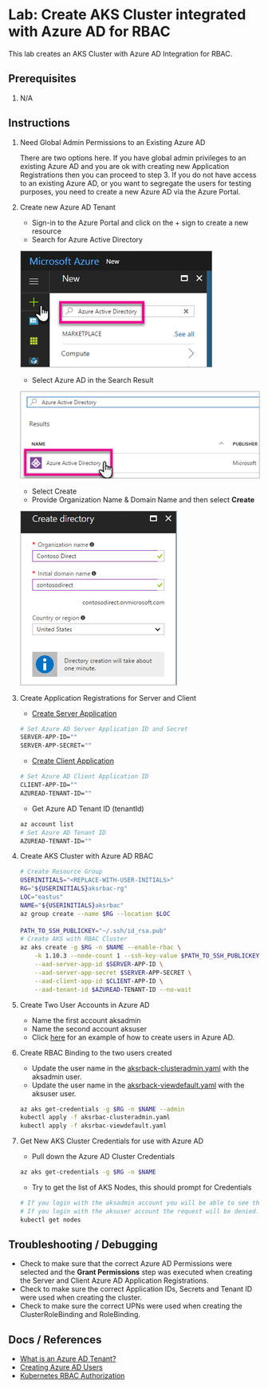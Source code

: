 # Lab: Create AKS Cluster integrated with Azure AD for RBAC

This lab creates an AKS Cluster with Azure AD Integration for RBAC.

## Prerequisites

1. N/A

## Instructions

1. Need Global Admin Permissions to an Existing Azure AD

    There are two options here. If you have global admin privileges to an existing Azure AD and you are ok with creating new Application Registrations then you can proceed to step 3. If you do not have access to an existing Azure AD, or you want to segregate the users for testing purposes, you need to create a new Azure AD via the Azure Portal.

2. Create new Azure AD Tenant

    * Sign-in to the Azure Portal and click on the + sign to create a new resource
    * Search for Azure Active Directory

    ![New](img-new-azuread.png)

    * Select Azure AD in the Search Result

    ![Select](img-select-azuread.png)

    * Select Create
    * Provide Organization Name & Domain Name and then select **Create**

    ![Create](img-create-azuread.png)

3. Create Application Registrations for Server and Client

    * [Create Server Application](https://docs.microsoft.com/en-us/azure/aks/aad-integration#create-server-application)
    ```bash
    # Set Azure AD Server Application ID and Secret
    SERVER-APP-ID=""
    SERVER-APP-SECRET=""
    ```
    * [Create Client Application](https://docs.microsoft.com/en-us/azure/aks/aad-integration#create-client-application)
    ```bash
    # Set Azure AD Client Application ID
    CLIENT-APP-ID=""
    AZUREAD-TENANT-ID=""
    ```
    * Get Azure AD Tenant ID (tenantId)

    ```bash
    az account list
    # Set Azure AD Tenant ID
    AZUREAD-TENANT-ID=""
    ```

4. Create AKS Cluster with Azure AD RBAC

    ```bash
    # Create Resource Group
    USERINITIALS="<REPLACE-WITH-USER-INITIALS>"
    RG="${USERINITIALS}aksrbac-rg"
    LOC="eastus"
    NAME="${USERINITIALS}aksrbac"
    az group create --name $RG --location $LOC

    PATH_TO_SSH_PUBLICKEY="~/.ssh/id_rsa.pub"
    # Create AKS with RBAC Cluster
    az aks create -g $RG -n $NAME --enable-rbac \
        -k 1.10.3 --node-count 1 --ssh-key-value $PATH_TO_SSH_PUBLICKEY \
        --aad-server-app-id $SERVER-APP-ID \
        --aad-server-app-secret $SERVER-APP-SECRET \
        --aad-client-app-id $CLIENT-APP-ID \
        --aad-tenant-id $AZUREAD-TENANT-ID --no-wait
    ```

5. Create Two User Accounts in Azure AD

    * Name the first account aksadmin
    * Name the second account aksuser
    * Click [here](https://docs.microsoft.com/en-us/power-bi/developer/create-an-azure-active-directory-tenant#create-some-users-in-your-azure-active-directory-tenant) for an example of how to create users in Azure AD.

6. Create RBAC Binding to the two users created

    * Update the user name in the [aksrback-clusteradmin.yaml](aksrback-clusteradmin.yaml) with the aksadmin user.
    * Update the user name in the [aksrback-viewdefault.yaml](aksrback-viewdefault.yaml) with the aksuser user.
    ```bash
    az aks get-credentials -g $RG -n $NAME --admin
    kubectl apply -f aksrbac-clusteradmin.yaml
    kubectl apply -f aksrbac-viewdefault.yaml
    ```

7. Get New AKS Cluster Credentials for use with Azure AD

    * Pull down the Azure AD Cluster Credentials
    ```bash
    az aks get-credentials -g $RG -n $NAME
    ```

    * Try to get the list of AKS Nodes, this should prompt for Credentials

    ```bash
    # If you login with the aksadmin account you will be able to see the nodes.
    # If you login with the aksuser account the request will be denied.
    kubectl get nodes
    ```

## Troubleshooting / Debugging

* Check to make sure that the correct Azure AD Permissions were selected and the **Grant Permissions** step was executed when creating the Server and Client Azure AD Application Registrations.
* Check to make sure the correct Application IDs, Secrets and Tenant ID were used when creating the cluster.
* Check to make sure the correct UPNs were used when creating the ClusterRoleBinding and RoleBinding.

## Docs / References

* [What is an Azure AD Tenant?](https://msdn.microsoft.com/library/azure/jj573650.aspx#Anchor_0)
* [Creating Azure AD Users](https://docs.microsoft.com/en-us/power-bi/developer/create-an-azure-active-directory-tenant#create-some-users-in-your-azure-active-directory-tenant)
* [Kubernetes RBAC Authorization](https://kubernetes.io/docs/reference/access-authn-authz/rbac/)
